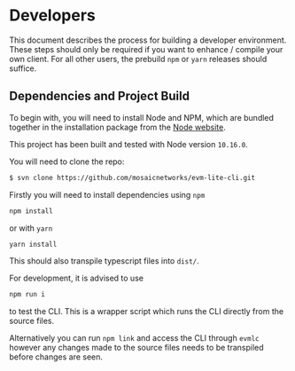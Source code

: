 # Developers

This document describes the process for building a developer environment. These steps should only be required if you want to enhance / compile your own client. For all other users, the prebuild `npm` or `yarn` releases should suffice.

## Dependencies and Project Build

To begin with, you will need to install Node and NPM, which are bundled together in the installation package from the [Node website](https://nodejs.org/en/).

This project has been built and tested with Node version `10.16.0`.

You will need to clone the repo:

```bash
$ svn clone https://github.com/mosaicnetworks/evm-lite-cli.git
```

Firstly you will need to install dependencies using `npm`

```bash
npm install
```

or with `yarn`

```bash
yarn install
```

This should also transpile typescript files into `dist/`.

For development, it is advised to use

```bash
npm run i
```

to test the CLI. This is a wrapper script which runs the CLI directly from the source files.

Alternatively you can run `npm link` and access the CLI through `evmlc` however any changes made to the source files needs to be transpiled before changes are seen.
